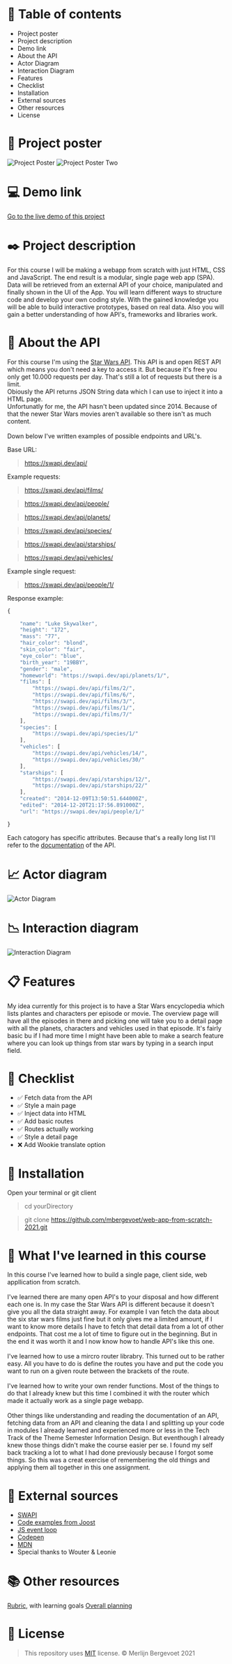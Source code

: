 # :round_pushpin: Table of contents

-   Project poster
-   Project description
-   Demo link
-   About the API
-   Actor Diagram
-   Interaction Diagram
-   Features
-   Checklist
-   Installation
-   External sources
-   Other resources
-   License

<!-- Add a nice poster image here at the end of the week, showing off your shiny frontend 📸 -->

# :flower_playing_cards: Project poster

<!-- <img src="https://i.imgur.com/LZ7lU3m.png" width="800"/> -->

![Project Poster](https://i.imgur.com/LZ7lU3m.png)
![Project Poster Two](https://i.imgur.com/XGN1nWX.png)

<!-- ☝️ replace this description with a description of your own work -->

# :computer: Demo link

[Go to the live demo of this project](https://mbergevoet.github.io/web-app-from-scratch-2021/#films)

# :black_nib: Project description

For this course I will be making a webapp from scratch with just HTML, CSS and JavaScript. The end result is a modular, single page web app (SPA). Data will be retrieved from an external API of your choice, manipulated and finally shown in the UI of the App. You will learn different ways to structure code and develop your own coding style. With the gained knowledge you will be able to build interactive prototypes, based on real data. Also you will gain a better understanding of how API's, frameworks and libraries work. <br>

# :fax: About the API

For this course I'm using the [Star Wars API](https://swapi.dev/). This API is and open REST API which means you don't need a key to access it. But because it's free you only get 10.000 requests per day. That's still a lot of requests but there is a limit. <br>
Obiously the API returns JSON String data which I can use to inject it into a HTML page. <br>
Unfortunatly for me, the API hasn't been updated since 2014. Because of that the newer Star Wars movies aren't available so there isn't as much content. <br>
<br>
Down below I've written examples of possible endpoints and URL's. <br>

Base URL:

> https://swapi.dev/api/

Example requests:

> https://swapi.dev/api/films/

> https://swapi.dev/api/people/

> https://swapi.dev/api/planets/

> https://swapi.dev/api/species/

> https://swapi.dev/api/starships/

> https://swapi.dev/api/vehicles/

Example single request:

> https://swapi.dev/api/people/1/

Response example:

```js
{

    "name": "Luke Skywalker",
    "height": "172",
    "mass": "77",
    "hair_color": "blond",
    "skin_color": "fair",
    "eye_color": "blue",
    "birth_year": "19BBY",
    "gender": "male",
    "homeworld": "https://swapi.dev/api/planets/1/",
    "films": [
    	"https://swapi.dev/api/films/2/",
    	"https://swapi.dev/api/films/6/",
    	"https://swapi.dev/api/films/3/",
    	"https://swapi.dev/api/films/1/",
    	"https://swapi.dev/api/films/7/"
    ],
    "species": [
    	"https://swapi.dev/api/species/1/"
    ],
    "vehicles": [
    	"https://swapi.dev/api/vehicles/14/",
    	"https://swapi.dev/api/vehicles/30/"
    ],
    "starships": [
    	"https://swapi.dev/api/starships/12/",
    	"https://swapi.dev/api/starships/22/"
    ],
    "created": "2014-12-09T13:50:51.644000Z",
    "edited": "2014-12-20T21:17:56.891000Z",
    "url": "https://swapi.dev/api/people/1/"

}
```

Each catogory has specific attributes. Because that's a really long list I'll refer to the [documentation](https://swapi.dev/documentation) of the API.

<!-- Add a link to your live demo in Github Pages 🌐-->

# :chart_with_upwards_trend: Actor diagram

<!-- <img src="https://i.imgur.com/VG2wRd1.png" width="800"/> -->

![Actor Diagram](https://i.imgur.com/iPGCUXz.png)

# :chart_with_downwards_trend: Interaction diagram

<!-- <img src="https://i.imgur.com/s9Jxvar.png" width="800"/> -->

![Interaction Diagram](https://i.imgur.com/lrlbVI8.png)

<!-- ...but how does one use this project? What are its features 🤔 -->

# :clipboard: Features

My idea currently for this project is to have a Star Wars encyclopedia which lists plantes and characters per episode or movie. The overview page will have all the episodes in there and picking one will take you to a detail page with all the planets, characters and vehicles used in that episode. It's fairly basic bu if I had more time I might have been able to make a search feature where you can look up things from star wars by typing in a search input field.

<!-- Maybe a checklist of done stuff and stuff still on your wishlist? ✅ -->

# :memo: Checklist

-   ✅ Fetch data from the API
-   ✅ Style a main page
-   ✅ Inject data into HTML
-   ✅ Add basic routes
-   ✅ Routes actually working
-   ✅ Style a detail page
-   ❌ Add Wookie translate option

<!-- How about a section that describes how to install this project? 🤓 -->

# :electric_plug: Installation

Open your terminal or git client

> cd yourDirectory

> git clone https://github.com/mbergevoet/web-app-from-scratch-2021.git

<!-- What external data source is featured in your project and what are its properties 🌠 -->

# :newspaper: What I've learned in this course

In this course I've learned how to build a single page, client side, web appllication from scratch. <br>
<br>
I've learned there are many open API's to your disposal and how different each one is. In my case the Star Wars API is different because it doesn't give you all the data straight away. For example I van fetch the data about the six star wars films just fine but it only gives me a limited amount, if I want to know more details I have to fetch that detail data from a lot of other endpoints. That cost me a lot of time to figure out in the beginning. But in the end it was worth it and I now know how to handle API's like this one. <br>
<br>
I've learned how to use a mircro router librabry. This turned out to be rather easy. All you have to do is define the routes you have and put the code you want to run on a given route between the brackets of the route. <br>
<br>
I've learned how to write your own render functions. Most of the things to do that I already knew but this time I combined it with the router which made it actually work as a single page webapp. <br>
<br>
Other things like understanding and reading the documentation of an API, fetching data from an API and cleaning the data I and splitting up your code in modules I already learned and experienced more or less in the Tech Track of the Theme Semester Information Design. But eventhough I already knew those things didn't make the course easier per se. I found my self back tracking a lot to what I had done previously because I forgot some things. So this was a creat exercise of remembering the old things and applying them all together in this one assignment.

# :book: External sources

-   [SWAPI](https://swapi.dev/)
-   [Code examples from Joost](https://codepen.io/collection/AyJdPK?grid_type=list)
-   [JS event loop](https://www.youtube.com/watch?v=8aGhZQkoFbQ)
-   [Codepen](https://codepen.io)
-   [MDN](https://developer.mozilla.org/)
-   Special thanks to Wouter & Leonie

# :books: Other resources

[Rubric](https://docs.google.com/spreadsheets/d/1vJJ4EhIqkefWj1nWFp0Pnvy1Kld-S2V3qwZgC6XQO0c/edit?usp=sharing), with learning goals
[Overall planning](https://teams.microsoft.com/l/file/95EAEC95-4AB8-4E62-A810-2445969460B6?tenantId=0907bb1e-21fc-476f-8843-02d09ceb59a7&fileType=xlsx&objectUrl=https%3A%2F%2Ficthva.sharepoint.com%2Fsites%2FFDMCI_EDU__CMD20_21_Minor_Web_5i7j73jt%2FShared%20Documents%2F02%20-%20Web%20App%20From%20Scratch%2FWAFS%202021%20Planning.xlsx&baseUrl=https%3A%2F%2Ficthva.sharepoint.com%2Fsites%2FFDMCI_EDU__CMD20_21_Minor_Web_5i7j73jt&serviceName=teams&threadId=19:9bd8abc7b32c4e0196ddbaae12cf8e79@thread.tacv2&groupId=5d001f9a-0a4b-4768-92b1-0f1768328ba3)

<!-- How about a license here? 📜 (or is it a licence?) 🤷 -->

# :bookmark_tabs: License

> This repository uses [MIT](https://github.com/mbergevoet/iCOV-redesign/blob/master/LICENSE) license. © Merlijn Bergevoet 2021
